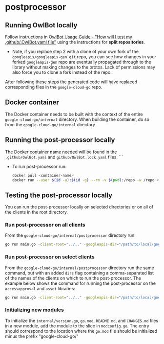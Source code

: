 # postprocessor

## Running OwlBot locally
Follow instructions in [OwlBot Usage Guide - "How will I test my .github/.OwlBot.yaml file"](https://g3doc.corp.google.com/company/teams/cloud-client-libraries/team/automation/docs/owlbot-usage-guide.md?cl=head#how-will-i-test-my-githubowlbotyaml-file) using the instructions for **split repositories**.
  - Note, if you replace step 2 with a clone of your own fork of the `googleapis/googleapis-gen.git` repo, you can see how changes in your forked `googleapis-gen` repo are eventually propagated through to the library without making changes to the protos. Lack of permissions may also force you to clone a fork instead of the repo.

After following these steps the generated code will have replaced corresponding files in the `google-cloud-go` repo.

## Docker container
The Docker container needs to be built with the context of the entire `google-cloud-go/internal` directory. When building the container, do so from the `google-cloud-go/internal` directory

## Running the post-processor locally
The Docker container name needed will be found in the `.github/OwlBot.yaml` and `github/OwlBot.lock.yaml` files.
    ```
- To run post-processor run:
    ```sh
    docker pull <container-name>
    docker run --user $(id -u):$(id -g) --rm -v $(pwd):/repo -w /repo <container-name>
    ```

## Testing the post-processor locally
You can run the post-processor locally on selected directories or on all of the clients in the root directory.

### Run post-processor on all clients
From the `google-cloud-go/internal/postprocessor` directory run: 
```sh
go run main.go -client-root="../.." -googleapis-dir="/path/to/local/googleapis"
```
### Run post-processor on select clients
From the `google-cloud-go/internal/postprocessor` directory run the same command, but with an added `dirs` flag containing a comma-separated list of the names of the clients on which to run the post-processor. The example below shows the command for running the post-processor on the `accessapproval` and `asset` libraries:
```sh
go run main.go -client-root="../.." -googleapis-dir="/path/to/local/googleapis" -dirs="accessapproval,asset"
```

### Initializing new modules
To initialize the `internal/version.go`, `go.mod`, `README.md`, and `CHANGES.md` files in a new module, add the module to the slice in `modconfig.go`. The entry should correspond to the location where the `go.mod` file should be initialized minus the prefix "google-cloud-go/"
